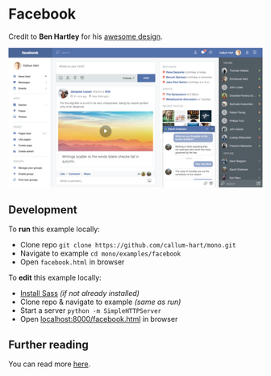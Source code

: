 # Facebook

Credit to **Ben Hartley** for his [awesome design](https://dribbble.com/shots/1666016-Facebook-redesign).

[![Facebook POC](../../examples/facebook/preview.png)](https://github.com/callum-hart/mono)

## Development

To **run** this example locally:

- Clone repo `git clone https://github.com/callum-hart/mono.git`
- Navigate to example `cd mono/examples/facebook`
- Open `facebook.html` in browser

To **edit** this example locally:

- [Install Sass](http://sass-lang.com/install) *(if not already installed)*
- Clone repo & navigate to example *(same as run)*
- Start a server `python -m SimpleHTTPServer`
- Open [localhost:8000/facebook.html](localhost:8000/facebook.html) in browser

## Further reading

You can read more [here](../../docs/examples/README.md).